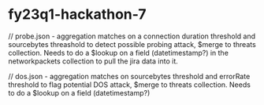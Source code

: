 # fy23q1-hackathon-7

// probe.json - aggregation matches on a connection duration threshold and sourcebytes threashold to detect possible probing attack, $merge to threats collection.  Needs to do a $lookup on a field (datetimestamp?) in the networkpackets collection to pull the jira data into it.

// dos.json - aggregation matches on sourcebytes threshold and errorRate threshold to flag potential DOS attack, $merge to threats collection.  Needs to do a $lookup on a field (datetimestamp?)
